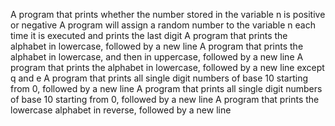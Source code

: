 A program that prints whether the number stored in the variable n is positive or negative
A program will assign a random number to the variable n each time it is executed and prints the last digit
A program that prints the alphabet in lowercase, followed by a new line
A program that prints the alphabet in lowercase, and then in uppercase, followed by a new line
A program that prints the alphabet in lowercase, followed by a new line except q and e
A program that prints all single digit numbers of base 10 starting from 0, followed by a new line
A program that prints all single digit numbers of base 10 starting from 0, followed by a new line
A program that prints the lowercase alphabet in reverse, followed by a new line
